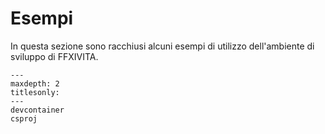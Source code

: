 # Esempi

In questa sezione sono racchiusi alcuni esempi di utilizzo dell'ambiente di sviluppo di FFXIVITA.

```{toctree}
---
maxdepth: 2
titlesonly:
---
devcontainer
csproj
```